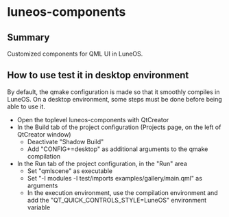 luneos-components
=================

Summary
-------
Customized components for QML UI in LuneOS.

How to use test it in desktop environment
-----------------------------------------
By default, the qmake configuration is made so that it smoothly compiles in LuneOS. On a desktop environment, some steps must be done before being able to use it.

 - Open the toplevel luneos-components with QtCreator
 - In the Build tab of the project configuration (Projects page, on the left of QtCreator window)
   - Deactivate "Shadow Build"
   - Add "CONFIG+=desktop" as additional arguments to the qmake compilation
 - In the Run tab of the project configuration, in the "Run" area
   - Set "qmlscene" as executable
   - Set "-I modules -I test/imports examples/gallery/main.qml" as arguments
   - In the execution environment, use the compilation environment and add the "QT\_QUICK\_CONTROLS\_STYLE=LuneOS" environment variable


